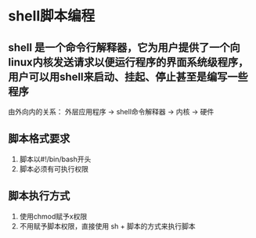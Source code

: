 # shell脚本编程

## shell 是一个命令行解释器，它为用户提供了一个向linux内核发送请求以便运行程序的界面系统级程序，用户可以用shell来启动、挂起、停止甚至是编写一些程序

由外向内的关系：
    外层应用程序 -> shell命令解释器 -> 内核 -> 硬件


## 脚本格式要求
1. 脚本以#!/bin/bash开头
2. 脚本必须有可执行权限

## 脚本执行方式
1. 使用chmod赋予x权限
2. 不用赋予脚本权限，直接使用 sh + 脚本的方式来执行脚本
